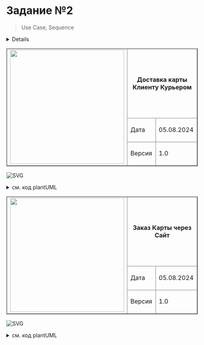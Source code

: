 # Задание №2 
> Use Case, Sequence

<details>
  
### 1. Составить *Use Case* диаграмму
- 3-5 акторов;
- Все 3 вида связей.

### 2. Составить *Sequence* диаграмму

Мы хотим реализовать процесс заказа **Карты** через **Cайт**.
<br>Процесс выглядит следующим образом:
- Cначала **Клиент** заказывает **Карту** на **Сайте**;
- **Заявка** попадает в **Систему обработки заявок**;
- Далее **Клиент** проверяется в **Системе Скоринга** (можно ли выдавать ему карту);
- Затем **Карта** печатается в **Системе Печать**;
- И доставляется через **Систему Доставка**.

Итого у нас есть 5 систем: **Сайт**, **Система обработки заявок**, **Скоринг**, **Печать**, **Доставка**.
Каждая **Система** для нас является чёрным ящиком. Добавлять или удалять **Системы** нельзя.
Необходимо составить *sequence* диаграмму, которая будет отражать работу **Системы**.

-----
</details>
  
<table width="1000" border="1">
<thead>
  <tr>
    <td rowspan="3"><img width="300px" src="https://github.com/user-attachments/assets/9d985eaa-c3fc-4ab3-b84c-4acbd7c1bbb2"></td>
    <td colspan="2" width="700"><p align="center"><b>Доставка карты Клиенту Курьером</b></p></td>
  </tr>
  <tr>
    <td>Дата</td>
    <td>05.08.2024</td>
  </tr>
  <tr>
    <td>Версия</td>
    <td>1.0</td>
  </tr>
</thead>
</table>

![SVG](https://www.plantuml.com/plantuml/svg/dLHTQnf157sVNt7noLt8jdxeWuW4z5bBeMzzMNHhbfXLrXLQRC5eQIaDJIbzA7rew3_OYajiZEOltFb7FJDJiqRQ5FgmC9wvvznppynuE8pSC1gTz8GO7ll1m0tT4-hvWHUz67ZK3wEZlX0zxrb4KPz2ltiKKSSFlNRazmDHuQ-yuYKdl9RJ2hb3gej7RllOxNgKgLRvEs_aL4xaZ1UyHjqLBskrp5Znv0pu6IToedaDOD_uHltcM4x1CtXBl1AFqSqDkhsjvbAUeYBXQuwXHcEHvOyyDoGqkUGDppdc5ShEdmR4SxBjExJ4jYqbddrIVsY9RCxX2t1MiFGM_1Kf4anejHz0f_AzalYa100cgYoLo5aaidc7l_32185Eh_6zmJVPUe4c97RZujYsx_TMXBU2qhq43exsfWjX3hPEZM8i9yhXlzJA5gAy7NQ1WhbEUw5bz-U5ttj6pbktntod9ARn_qMHIXVCq1VQMm8TC1xmpVxvx4m-IyabFME33WvUrWY7gvTOvDHYD31eNjIt1VbTl93YXIsnk5jGIWjAQPEoQANzMYagzEsYgkCulsz9XVoWtHjrlBsjuj-todjR1QlggCVew67JFJGsU8qQGBtdaHTqX6Zs8pmQ_epqhkIChqtSY4-_o8s-9Xjp3-Iv_23V8TwVs5P7WwpNfaIU_U6yCYhoPax04y4hLiqS5ZepSOZk-4lv1G00)

<details><summary> см. код plantUML </summary>
  
```plantuml
@startuml

skinparam linetype ortho

left to right direction
:Клиент: as C
Package "<<Сотрудники>>"{
:Курьер: as D
:Оператор: as O
}
Rectangle "<<Система>>" {
(Авторизовался\n в **Системе**) as (UC0)
(1.Получил \n атрибуты **Встречи**) as (UC1) 
(2.Идентифицировал \n **Клиента** в **Системе**) as (UC4)
(3.Изменил статус **Карты** в **Системе**) as (UC6)
}

(1.Подтвердил атрибуты \n **Встречи**) as (UC2)
Package Встреча {
(2.Идентифицировал \n **Клиента**) as (UC3)
(3.Передал/получил \n **Карту**) as (UC5)
}

D --|> UC0
D -- UC1
D -up-|> UC2
C --|> UC2
D -up-|> UC3
C --|> UC3
D -- UC4
D -up-|> UC5
C --|> UC5
D --|> UC6
O --|> UC0
O --|> UC6

(UC0) <... (UC1) : include
(UC0) <... (UC4) : include
(UC0) <... (UC6) : include
(UC3)<.left.(UC5) : include
O .left.> D : extend

Note "Документ\n удостоверяющий\n личность **Клиента**" as N1
UC3 .. N1
N1 .. UC4

@enduml
```
</details>


<table width="1000" border="1">
<thead>
  <tr>
    <td rowspan="3"><img width="300px" src="https://github.com/user-attachments/assets/9d985eaa-c3fc-4ab3-b84c-4acbd7c1bbb2"></td>
    <td colspan="2" width="700"><p align="center"><b>Заказ Карты через Сайт</b></p></td>
  </tr>
  <tr>
    <td>Дата</td>
    <td>05.08.2024</td>
  </tr>
  <tr>
    <td>Версия</td>
    <td>1.0</td>
  </tr>
</thead>
</table>

![SVG](https://www.plantuml.com/plantuml/svg/dLVHRXj557sVhxZoIq35KF4ODQYbBxnHYJxouYQB5CdObUsMeifIOhUbA1Kk4HAe0YeaFc2zjPlDEgb_uSuVSOucszaPZKcWKhN9xDnpppttp9tDpU6eCnWz-BPhpAtTKNyW-afNMkfIp-t4c7lzHxAbFskkvrfjcS_x3tfxdS7tqjA_i7Pg9otf3EMxx9wOEy3Ptzs_t-cD-5fBUsWdm3dJNBxkwJkTsmF4pFKTbYijkVYhvdQc1LvM19B-O2yR30Ce85K8ET0I5DwOhBSd85KpEqFeMrtQYG3-o4xi2m7SELQUeu2PdKd8PClSxdUxsUvelzyRYhx6nXyqPrpuuXUaP50Ej4fpdtQh-SyqnP9hrqouqFwCoc1TjaMFxLDmNGZ8vMAVOSiA_mixjJy9Kr4Sl2ljCpirPf1z8_s7sO00Y8xanDubLT4pPjA5vW0izTHmjyjgJF_-AAHpeztc6t5iZhHmVDP40yQAKd8haLYmCJixmXPH0JsXCt9x0AP7ihEJAjL3pzan1uqSTgeLkDC6BO_dP6yPq-cEn4ZM7MOIO0A5Yb1-4QaL2VPyLElp4ZfEt1gKUeBtbHF5pZxHbrfWsNdef5wkC_u1XWKedmR0p0W1-TYeuTzAIFP32oScVwmjxHp-WJs43Bg4ReVOWTxhohu0r142Is68djU_ViXq49wFJUfIlZMGLhGtZT_82ECmkdQ1EqpEVdU-_EgkF6wGoyV6lVSxiOsXhD6lV7hzkkYV-cgpdV3ObfOU0_ev1JZnEPm3Ib9b_rka5nkdRJoHwB0JEatTT71G7tP6MJmUOe0OqX-iQESsgvox0uNps9WYMcALlGmF8HSlJnVDYy3hZOhaOYYkw15IS9wFu1_vLbrqzTRTsr_8O_XzfJas4AK-NEE6XRt0WVPis-yupKmfzIZLC-5vGEUcB5RBUgYYOZy2fgqcRll2k1jAquMR_XiBytNvedJDLCnAboCfU5Rr01gdGCZ2c_vgvH-xiYAAx-lKF4LaJ3Ei6OGT1GytmaiQeo6TLes1cLJBpzZVqB0tR1vdaQv8WYnJ4pTzkRmEoBpLXOE826aUZOQKXTPfA3iRCvZilSHUsEPDUkd4uPaF0cA0UkEDTh2EGCyuy1YhhCSY-JBP_t62b-j7ZPtmCRlkBZSgu_gTSkaY-7Oeqxrdt-ElZAltk_WF7nEfoNrnRTed_WgBMDESIGBRxs-xnkrbduRE2iOJcqV1TCvBEg5Gv2p2nD84dheSpyiT0oN1KxjYX_nBinBXxKYxHDPBZsvSLY9Df7TybcDTaaJZpu1W12_TI6HK-6cZXR1y-B3KeYduJHW7Vqxy0m00)

<details><summary> см. код plantUML </summary>

```plantuml
@startuml

Actor Клиент

box 'Банк'
Boundary "Сайт" as web 
Participant "Система \nобработки \nЗаявок" as orders
Participant Скоринг
end box

box 'может быть внешняя Система'
Collections Печать
Collections Доставка
end box

'''''''''''''
Клиент ++

Клиент -> web ++ : Вход на целевую страницу

ref over web : Система рекомендаций
web -> web

opt
Клиент <-- web  : Вывод предложений
end

== Заказ Карты ==

Клиент -> web  : Выбор продукта \n"Заказать"

alt 
 else Клиент банка
   ref over Клиент, web : Аутентификация/Авторизация
 else Новый Клиент
   opt
   Клиент <-- web  : Форма ввода Заявки \n(с персональными данными)
   end
   Клиент -> web  : Заполняет Заявку
end

web -> orders ++ : POST {Заявка}
orders -> orders : 
web <-- orders : 200 ОК
opt
Клиент <-- web -- : "Ваша заявка принята"
end

Клиент --

orders -> Скоринг -- : POST {Заявка}

activate Скоринг
Скоринг -> Скоринг
ref over Скоринг : Обмен с внешними \nСистемами
Скоринг -> Скоринг

'''''''''''''

alt 
 else Заявка отклонена
   Скоринг x-> orders  ++ : PATCH {флаг отказа}
   opt
   orders -> Клиент : "Мы не можем выпустить вам Карту"
   orders --
   end 
 else Заявка одобрена
   Скоринг -> orders  : PATCH {параметры карты}
   Скоринг --
   orders ++
   opt
   orders -> Клиент : "Вам одобрена Карта {параметры} \nподтвердите выпуск Карты"
   orders --
   end
end

== Изготовление Карты ==

Клиент -> web ++ : Подтверждение выпуска
web -> orders  : PATCH {флаг подтверждения}
web --
orders ++
orders -> Печать ++ : POST {Заявка}
orders --

Печать -> Печать 
orders <- Печать -- : PATCH {Заявка выполнена}
orders ++
   opt
   orders -> Клиент : "Вам выпущена Карта. \nВыберите параметры доставки"
   orders --
   end

== Доставка Карты ==

Клиент -> web ++ : вход на целевую страницу
opt
Клиент <- web : форма доставки
end
Клиент -> web : ввод данных
web -> orders ++ : PATCH {атрибуты доставки}
web --
orders -> Доставка ++ : POST {атрибуты доставки}
orders --
Доставка -> Доставка 
Доставка -> Клиент : Доставка Карты
Доставка --
Клиент --> Доставка ++ : Подтверждение доставки
Доставка -> orders ++ : PATCH {флаг доставки}
Доставка --
orders -> orders : PATCH {перенос Заявки в архив}
orders --
@enduml

```
</details>

